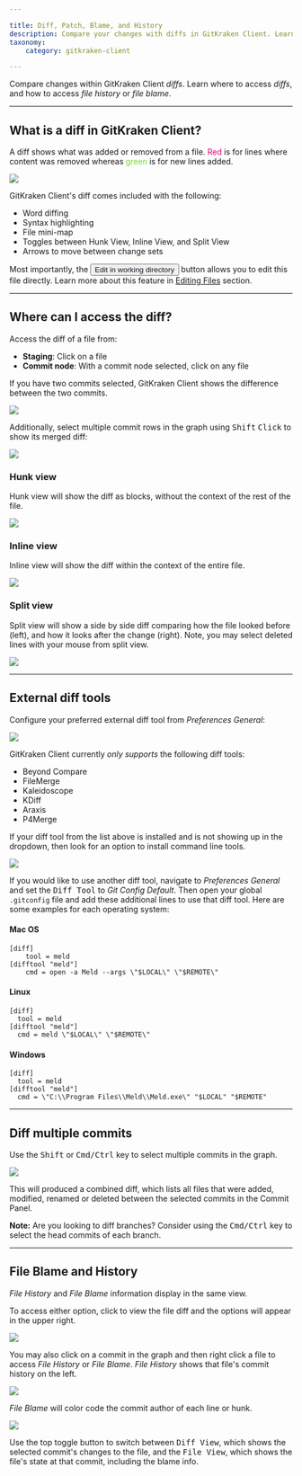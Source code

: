 ```yaml
---

title: Diff, Patch, Blame, and History 
description: Compare your changes with diffs in GitKraken Client. Learn about where to access diffs, file blame, and more.
taxonomy:
    category: gitkraken-client

---
```



Compare changes within GitKraken Client _diffs_. Learn where to access _diffs_, and how to access _file history_ or _file blame_.

***

<a id="what-is-a-diff-in-gitkraken"></a>

## What is a diff in GitKraken Client?

A diff shows what was added or removed from a file. <span style='color: #d90171;'>Red</span> is for lines where content was removed whereas <span style='color: #7bd938;'>green</span> is for new lines added.

<img src='/wp-content/uploads/diff-1.png' srcset='/wp-content/uploads/diff-1@2x.png 2x' class='img-bordered img-responsive center' />

GitKraken Client's diff comes included with the following:

- Word diffing
- Syntax highlighting
- File mini-map
- Toggles between Hunk View, Inline View, and Split View
- Arrows to move between change sets

Most importantly, the <button class="button button--primary button--ui button--nolink"><span style="color:#141422;">Edit in working directory</span></button> button allows you to edit this file directly. Learn more about this feature in [Editing Files](/working-with-files/editing-files) section.

***
## Where can I access the diff?

Access the diff of a file from:

* **Staging**: Click on a file
* **Commit node**: With a commit node selected, click on any file

If you have two commits selected, GitKraken Client shows the difference between the two commits.

<img src='/wp-content/uploads/two-diffs.png' srcset='/wp-content/uploads/two-diffs@2x.png 2x' class='img-bordered img-responsive center'>

Additionally, select multiple commit rows in the graph using <kbd>Shift</kbd> <kbd>Click</kbd> to show its merged diff:

<img src='/wp-content/uploads/merged-diff.png' srcset='/wp-content/uploads/merged-diff@2x.png 2x' class='img-bordered img-responsive center'>

### Hunk view

Hunk view will show the diff as blocks, without the context of the rest of the file.

<img src='/wp-content/uploads/hunk.png' srcset='/wp-content/uploads/hunk@2x.png 2x' class='img-bordered img-responsive center' />

### Inline view

Inline view will show the diff within the context of the entire file.

<img src='/wp-content/uploads/inline.png' srcset='/wp-content/uploads/inline@2x.png 2x' class='img-bordered img-responsive center' />

### Split view

Split view will show a side by side diff comparing how the file looked before (left), and how it looks after the change (right). Note, you may select deleted lines with your mouse from split view. 

<img src='/wp-content/uploads/split.png' srcset='/wp-content/uploads/split@2x.png 2x' class='img-bordered img-responsive center' />

***

## External diff tools
Configure your preferred external diff tool from <em class='context-menu'>Preferences <i class='fa fa-caret-right'></i> General</em>:

<img src="/wp-content/uploads/externaldiff.png" srcset="/wp-content/uploads/externaldiff@2x.png" class="img-bordered img-responsive center">

GitKraken Client currently _only supports_ the following diff tools:

- Beyond Compare
- FileMerge
- Kaleidoscope
- KDiff
- Araxis
- P4Merge

If your diff tool from the list above is installed and is not showing up in the dropdown, then look for an option to install command line tools.

<img src='/wp-content/uploads/beyond-compare.png' srcset='/wp-content/uploads/beyond-compare@2x.png 2x' class='img-bordered img-responsive center' />

If you would like to use another diff tool, navigate to <em class="context-menu">Preferences <i class="fa fa-caret-right"></i> General</em> and set the <kbd>Diff Tool</kbd> to _Git Config Default_. Then open your global `.gitconfig` file and add these additional lines to use that diff tool. Here are some examples for each operating system:

#### Mac OS
```
[diff]
    tool = meld
[difftool "meld"]
    cmd = open -a Meld --args \"$LOCAL\" \"$REMOTE\"
```

#### Linux
```
[diff]
  tool = meld
[difftool "meld"]
  cmd = meld \"$LOCAL\" \"$REMOTE\"
```

#### Windows
```
[diff]
  tool = meld
[difftool "meld"]
  cmd = \"C:\\Program Files\\Meld\\Meld.exe\" "$LOCAL" "$REMOTE"
```

***
## Diff multiple commits

Use the <kbd>Shift</kbd> or <kbd>Cmd/Ctrl</kbd> key to select multiple commits in the graph.

<img src="/wp-content/uploads/select-commits.gif" srcset="/wp-content/uploads/select-commits.gif" class="img-bordered img-responsive center">

This will produced a combined diff, which lists all files that were added, modified, renamed or deleted between the selected commits in the Commit Panel.

<div class='callout callout--basic'>
    <p><strong>Note:</strong> Are you looking to diff branches? Consider using the <kbd>Cmd/Ctrl</kbd> key to select the head commits of each branch.</p>
</div>

***
## File Blame and History

_File History_ and _File Blame_ information display in the same view.

To access either option, click to view the file diff and the options will appear in the upper right.

<img src='/wp-content/uploads/access-blame.png' srcset='/wp-content/uploads/access-blame@2x.png 2x' class='img-bordered img-responsive center'>

You may also click on a commit in the graph and then right click a file to access _File History_ or _File Blame_. _File History_ shows that file's commit history on the left.

<img src='/wp-content/uploads/file-history.png' srcset='/wp-content/uploads/file-history@2x.png 2x' class='img-bordered img-responsive center'>

_File Blame_ will color code the commit author of each line or hunk.

<img src='/wp-content/uploads/blame.png' srcset='/wp-content/uploads/blame@2x.png 2x' class='img-bordered img-responsive center'>

Use the top toggle button to switch between <kbd>Diff View</kbd>, which shows the selected commit's changes to the file, and the <kbd>File View</kbd>, which shows the file's state at that commit, including the blame info.

